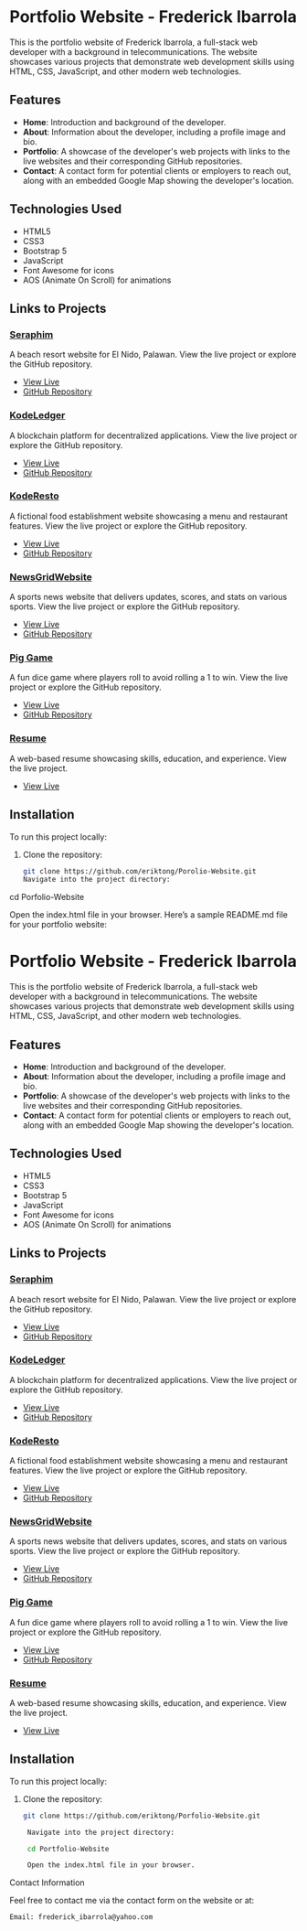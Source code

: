 # Portfolio Website - Frederick Ibarrola

This is the portfolio website of Frederick Ibarrola, a full-stack web developer with a background in telecommunications. The website showcases various projects that demonstrate web development skills using HTML, CSS, JavaScript, and other modern web technologies.

## Features

- **Home**: Introduction and background of the developer.
- **About**: Information about the developer, including a profile image and bio.
- **Portfolio**: A showcase of the developer's web projects with links to the live websites and their corresponding GitHub repositories.
- **Contact**: A contact form for potential clients or employers to reach out, along with an embedded Google Map showing the developer's location.

## Technologies Used

- HTML5
- CSS3
- Bootstrap 5
- JavaScript
- Font Awesome for icons
- AOS (Animate On Scroll) for animations

## Links to Projects

### [Seraphim](https://adorable-maamoul-aa030d.netlify.app/)
A beach resort website for El Nido, Palawan. View the live project or explore the GitHub repository.

- [View Live](https://adorable-maamoul-aa030d.netlify.app/)
- [GitHub Repository](https://github.com/eriktong/Beach-Resort.git)

### [KodeLedger](https://courageous-biscuit-bda87a.netlify.app/)
A blockchain platform for decentralized applications. View the live project or explore the GitHub repository.

- [View Live](https://courageous-biscuit-bda87a.netlify.app/)
- [GitHub Repository](https://github.com/eriktong/Kodeledger.git)

### [KodeResto](https://transcendent-rabanadas-a6001e.netlify.app/)
A fictional food establishment website showcasing a menu and restaurant features. View the live project or explore the GitHub repository.

- [View Live](https://transcendent-rabanadas-a6001e.netlify.app/)
- [GitHub Repository](https://github.com/eriktong/KodeResto.git)

### [NewsGridWebsite](https://vermillion-malabi-d305ad.netlify.app)
A sports news website that delivers updates, scores, and stats on various sports. View the live project or explore the GitHub repository.

- [View Live](https://vermillion-malabi-d305ad.netlify.app)
- [GitHub Repository](https://github.com/eriktong/NewsGridResources.git)

### [Pig Game](https://ornate-beignet-d18bc4.netlify.app)
A fun dice game where players roll to avoid rolling a 1 to win. View the live project or explore the GitHub repository.

- [View Live](https://ornate-beignet-d18bc4.netlify.app)
- [GitHub Repository](https://github.com/eriktong/pig_game.git)

### [Resume](./resume_web/index.html)
A web-based resume showcasing skills, education, and experience. View the live project.

- [View Live](./resume_web/index.html)

## Installation

To run this project locally:

1. Clone the repository:
   ```bash
   git clone https://github.com/eriktong/Porolio-Website.git
   Navigate into the project directory:

cd Porfolio-Website

Open the index.html file in your browser.
Here’s a sample README.md file for your portfolio website:

# Portfolio Website - Frederick Ibarrola

This is the portfolio website of Frederick Ibarrola, a full-stack web developer with a background in telecommunications. The website showcases various projects that demonstrate web development skills using HTML, CSS, JavaScript, and other modern web technologies.

## Features

- **Home**: Introduction and background of the developer.
- **About**: Information about the developer, including a profile image and bio.
- **Portfolio**: A showcase of the developer's web projects with links to the live websites and their corresponding GitHub repositories.
- **Contact**: A contact form for potential clients or employers to reach out, along with an embedded Google Map showing the developer's location.

## Technologies Used

- HTML5
- CSS3
- Bootstrap 5
- JavaScript
- Font Awesome for icons
- AOS (Animate On Scroll) for animations

## Links to Projects

### [Seraphim](https://adorable-maamoul-aa030d.netlify.app/)
A beach resort website for El Nido, Palawan. View the live project or explore the GitHub repository.

- [View Live](https://adorable-maamoul-aa030d.netlify.app/)
- [GitHub Repository](https://github.com/eriktong/Beach-Resort.git)

### [KodeLedger](https://courageous-biscuit-bda87a.netlify.app/)
A blockchain platform for decentralized applications. View the live project or explore the GitHub repository.

- [View Live](https://courageous-biscuit-bda87a.netlify.app/)
- [GitHub Repository](https://github.com/eriktong/Kodeledger.git)

### [KodeResto](https://transcendent-rabanadas-a6001e.netlify.app/)
A fictional food establishment website showcasing a menu and restaurant features. View the live project or explore the GitHub repository.

- [View Live](https://transcendent-rabanadas-a6001e.netlify.app/)
- [GitHub Repository](https://github.com/eriktong/KodeResto.git)

### [NewsGridWebsite](https://vermillion-malabi-d305ad.netlify.app)
A sports news website that delivers updates, scores, and stats on various sports. View the live project or explore the GitHub repository.

- [View Live](https://vermillion-malabi-d305ad.netlify.app)
- [GitHub Repository](https://github.com/eriktong/NewsGridResources.git)

### [Pig Game](https://ornate-beignet-d18bc4.netlify.app)
A fun dice game where players roll to avoid rolling a 1 to win. View the live project or explore the GitHub repository.

- [View Live](https://ornate-beignet-d18bc4.netlify.app)
- [GitHub Repository](https://github.com/eriktong/pig_game.git)

### [Resume](./resume_web/index.html)
A web-based resume showcasing skills, education, and experience. View the live project.

- [View Live](./resume_web/index.html)

## Installation

To run this project locally:

1. Clone the repository:
   ```bash
   git clone https://github.com/eriktong/Porfolio-Website.git

    Navigate into the project directory:

    cd Portfolio-Website

    Open the index.html file in your browser.

Contact Information

Feel free to contact me via the contact form on the website or at:

    Email: frederick_ibarrola@yahoo.com
